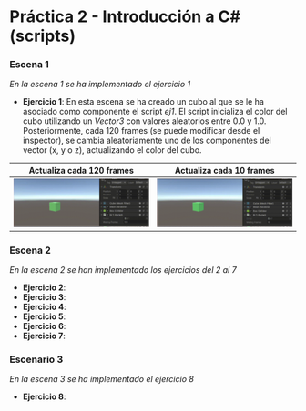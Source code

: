 # Práctica 2 - Introducción a C# (scripts)
### Escena 1
*En la escena 1 se ha implementado el ejercicio 1*
- **Ejercicio 1**: En esta escena se ha creado un cubo al que se le ha asociado como componente el script *ej1*. El script inicializa el color del cubo utilizando un *Vector3* con valores aleatorios entre 0.0 y 1.0. Posteriormente, cada 120 frames (se puede modificar desde el inspector), se cambia aleatoriamente uno de los componentes del vector (x, y o z), actualizando el color del cubo.

| **Actualiza cada 120 frames** | **Actualiza cada 10 frames** |
|:-----------------------------:|:----------------------------:|
|![ejercicio_1a120](./gif/ii-pr2-ejercicio1_120.gif)|![ejercicio_1a10](./gif/ii-pr2-ejercicio1_10.gif) |

### Escena 2
*En la escena 2 se han implementado los ejercicios del 2 al 7*
- **Ejercicio 2**:
- **Ejercicio 3**:
- **Ejercicio 4**:
- **Ejercicio 5**:
- **Ejercicio 6**:
- **Ejercicio 7**:
### Escenario 3
*En la escena 3 se ha implementado el ejercicio 8*
- **Ejercicio 8**:

